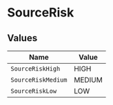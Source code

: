 # SourceRisk


## Values

| Name               | Value              |
| ------------------ | ------------------ |
| `SourceRiskHigh`   | HIGH               |
| `SourceRiskMedium` | MEDIUM             |
| `SourceRiskLow`    | LOW                |